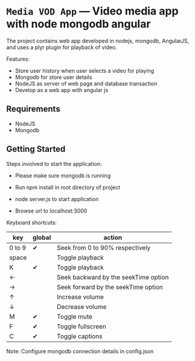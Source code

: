 # `Media VOD App` — Video media app with node mongodb angular

The project contains web app developed in nodejs, mongodb, AngularJS, and uses a plyr plugin for
playback of video.

Features:

+ Store user history when user selects a video for playing
+ Mongodb for store user details
+ NodeJS as server of web page and database transaction
+ Develop as a web app with angular js


## Requirements 

* NodeJS
* Mongodb 

## Getting Started

Steps involved to start the application:

* Please make sure mongodb is running

* Run npm install in root directory of project

* node server.js to start application

* Browse url to localhost:3000

Keyboard shortcuts:

| key	    | global	|     action                              | 
|---------|---------|-----------------------------------------| 
| 0 to 9	|   ✔	    |   Seek from 0 to 90% respectively       | 
| space		|         |   Toggle playback                       | 
| K	      |   ✔	    |   Toggle playback                       | 
| ←		    |         |   Seek backward by the seekTime option  | 
| →		    |         |   Seek forward by the seekTime option   | 
| ↑		    |         |   Increase volume                       | 
| ↓		    |         |   Decrease volume                       | 
| M	      |   ✔	    |   Toggle mute                           | 
| F	      |   ✔	    |   Toggle fullscreen                     | 
| C	      |   ✔	    |   Toggle captions                       | 

Note: Configure mongodb connection details in config.json



